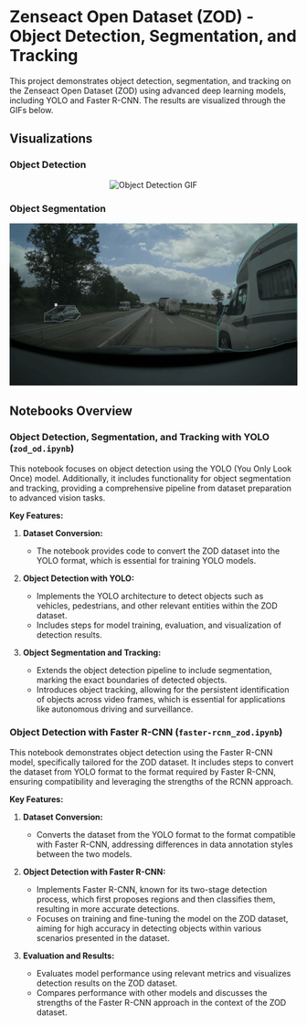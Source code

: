 # Zenseact Open Dataset (ZOD) - Object Detection, Segmentation, and Tracking

This project demonstrates object detection, segmentation, and tracking on the Zenseact Open Dataset (ZOD) using advanced deep learning models, including YOLO and Faster R-CNN. The results are visualized through the GIFs below.

## Visualizations

### Object Detection

<p align="center">
  <img src="./zod_gif.gif" alt="Object Detection GIF">
</p>

### Object Segmentation

<p align="center">
  <img src="./zod_seg.gif" alt="Object Segmentation GIF">
</p>

## Notebooks Overview

### Object Detection, Segmentation, and Tracking with YOLO (`zod_od.ipynb`)

This notebook focuses on object detection using the YOLO (You Only Look Once) model. Additionally, it includes functionality for object segmentation and tracking, providing a comprehensive pipeline from dataset preparation to advanced vision tasks.

**Key Features:**

1. **Dataset Conversion:**  
   - The notebook provides code to convert the ZOD dataset into the YOLO format, which is essential for training YOLO models.
   
2. **Object Detection with YOLO:**  
   - Implements the YOLO architecture to detect objects such as vehicles, pedestrians, and other relevant entities within the ZOD dataset.
   - Includes steps for model training, evaluation, and visualization of detection results.

3. **Object Segmentation and Tracking:**  
   - Extends the object detection pipeline to include segmentation, marking the exact boundaries of detected objects.
   - Introduces object tracking, allowing for the persistent identification of objects across video frames, which is essential for applications like autonomous driving and surveillance.

### Object Detection with Faster R-CNN (`faster-rcnn_zod.ipynb`)

This notebook demonstrates object detection using the Faster R-CNN model, specifically tailored for the ZOD dataset. It includes steps to convert the dataset from YOLO format to the format required by Faster R-CNN, ensuring compatibility and leveraging the strengths of the RCNN approach.

**Key Features:**

1. **Dataset Conversion:**  
   - Converts the dataset from the YOLO format to the format compatible with Faster R-CNN, addressing differences in data annotation styles between the two models.

2. **Object Detection with Faster R-CNN:**  
   - Implements Faster R-CNN, known for its two-stage detection process, which first proposes regions and then classifies them, resulting in more accurate detections.
   - Focuses on training and fine-tuning the model on the ZOD dataset, aiming for high accuracy in detecting objects within various scenarios presented in the dataset.

3. **Evaluation and Results:**  
   - Evaluates model performance using relevant metrics and visualizes detection results on the ZOD dataset.
   - Compares performance with other models and discusses the strengths of the Faster R-CNN approach in the context of the ZOD dataset.
